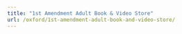 ```yaml
---
title: "1st Amendment Adult Book & Video Store"
url: /oxford/1st-amendment-adult-book-and-video-store/
---
```

